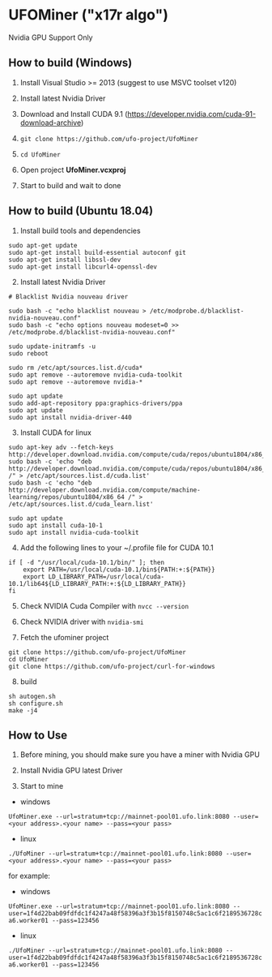 
# UFOMiner ("x17r algo")

Nvidia GPU Support Only


## How to build (Windows)

1. Install Visual Studio >= 2013 (suggest to use MSVC toolset v120)

2. Install latest Nvidia Driver

3. Download and Install CUDA 9.1 (https://developer.nvidia.com/cuda-91-download-archive)

4. `git clone https://github.com/ufo-project/UfoMiner`

5. `cd UfoMiner`

6. Open project **UfoMiner.vcxproj**

7. Start to build and wait to done


## How to build (Ubuntu 18.04)

1. Install build tools and dependencies

```
sudo apt-get update
sudo apt-get install build-essential autoconf git
sudo apt-get install libssl-dev
sudo apt-get install libcurl4-openssl-dev
```

2. Install latest Nvidia Driver


```
# Blacklist Nvidia nouveau driver

sudo bash -c "echo blacklist nouveau > /etc/modprobe.d/blacklist-nvidia-nouveau.conf"
sudo bash -c "echo options nouveau modeset=0 >> /etc/modprobe.d/blacklist-nvidia-nouveau.conf"

sudo update-initramfs -u
sudo reboot
```


```
sudo rm /etc/apt/sources.list.d/cuda*
sudo apt remove --autoremove nvidia-cuda-toolkit
sudo apt remove --autoremove nvidia-*

sudo apt update
sudo add-apt-repository ppa:graphics-drivers/ppa
sudo apt update
sudo apt install nvidia-driver-440
```


3. Install CUDA for linux

```
sudo apt-key adv --fetch-keys  http://developer.download.nvidia.com/compute/cuda/repos/ubuntu1804/x86_64/7fa2af80.pub
sudo bash -c 'echo "deb http://developer.download.nvidia.com/compute/cuda/repos/ubuntu1804/x86_64 /" > /etc/apt/sources.list.d/cuda.list'
sudo bash -c 'echo "deb http://developer.download.nvidia.com/compute/machine-learning/repos/ubuntu1804/x86_64 /" > /etc/apt/sources.list.d/cuda_learn.list'

sudo apt update
sudo apt install cuda-10-1
sudo apt install nvidia-cuda-toolkit
```

4. Add the following lines to your ~/.profile file for CUDA 10.1
```
if [ -d "/usr/local/cuda-10.1/bin/" ]; then
    export PATH=/usr/local/cuda-10.1/bin${PATH:+:${PATH}}
    export LD_LIBRARY_PATH=/usr/local/cuda-10.1/lib64${LD_LIBRARY_PATH:+:${LD_LIBRARY_PATH}}
fi
```

5. Check NVIDIA Cuda Compiler with `nvcc --version`

6. Check NVIDIA driver with `nvidia-smi`


7. Fetch the ufominer project

```
git clone https://github.com/ufo-project/UfoMiner
cd UfoMiner
git clone https://github.com/ufo-project/curl-for-windows
```

8. build

```
sh autogen.sh
sh configure.sh
make -j4
```


## How to Use

1. Before mining, you should make sure you have a miner with Nvidia GPU

2. Install Nvidia GPU latest Driver

3. Start to mine

* windows


```UfoMiner.exe --url=stratum+tcp://mainnet-pool01.ufo.link:8080 --user=<your address>.<your name> --pass=<your pass>```

* linux


```./UfoMiner --url=stratum+tcp://mainnet-pool01.ufo.link:8080 --user=<your address>.<your name> --pass=<your pass>```

for example:

* windows


```UfoMiner.exe --url=stratum+tcp://mainnet-pool01.ufo.link:8080 --user=1f4d22bab09fdfdc1f4247a48f58396a3f3b15f8150748c5ac1c6f2189536728ca6.worker01 --pass=123456```

* linux


```./UfoMiner --url=stratum+tcp://mainnet-pool01.ufo.link:8080 --user=1f4d22bab09fdfdc1f4247a48f58396a3f3b15f8150748c5ac1c6f2189536728ca6.worker01 --pass=123456```

